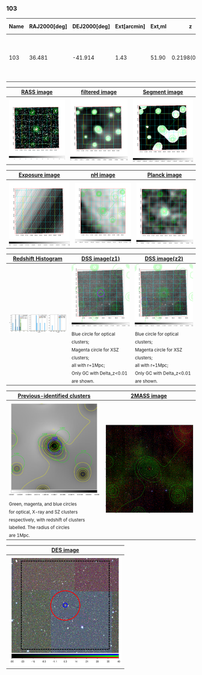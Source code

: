 <div STYLE="page-break-after: always;"></div>

### 103

|Name|RAJ2000[deg]|DEJ2000[deg] |Ext[arcmin]| Ext,ml | z | z_src| C|GC(XSZ,Delta_z<0.01)| GC(OPT,Delta_z<0.01)|GC| R_sig[arcmin] | R500[arcmin] | R500[Mpc]| CRsig[c/s] | CR500[c/s] |L500[1E44 erg/s]|F500[1E-12 erg/s/cm^2]| M500[1E14 Msun]|Tx[keV]|Cnt_sig|Beta|Rc[arcmin]|Comment|Alias|
|---|---|---|---|---|---|------|---|--------|---------|----------|---|---|---|---|---|---|---|---|---|---|---|---|---|---|
|103| 36.481| -41.914| 1.43| 51.90| 0.2198(0.000)| z_xsz| B| B15, MCXC, PSZ2, Tar| A| A, B15, MCXC, N, PSZ2, Tar, W, XB| 10.750| 5.860| 1.248| 0.265(0.033)| 0.247(0.031)| 7.155(0.404)| 5.039(0.285)| 6.89(0.18)| 7.57(0.13)| 129.2| 0.868(-0.119+0.092)| 3.169(-0.650+0.474)| -| k099|

|[RASS image](../image/103/103_img.pdf)|[filtered image](../image/103/103_fil.pdf)|[Segment image](../image/103/103_seg.pdf)|
|-------------------|--------------------|-------------------|
| <img src="../image/103/103_img.png" width="300">  | <img src="../image/103/103_fil.png" width="300">   | <img src="../image/103/103_seg.png" width="300">  |

|[Exposure image](../image/103/103_mex.pdf)| [nH image](../image/103/103_nh.pdf)| [Planck image](../image/103/103_p.pdf)|
|-------------------|--------------------|-------------------|
|<img src="../image/103/103_mex.png" width="300">   | <img src="../image/103/103_nh.png" width="300">    | <img src="../image/103/103_p.png" width="300"> |

|[Redshift Histogram](../image/103/103_zg.pdf) | [DSS image(z1)](../image/103/103_dss_z1.pdf)      |  [DSS image(z2)](../image/103/103_dss_z2.pdf)    |
|-------------------|--------------------|-------------------|
|<img src="../image/103/103_zg.png" width="300"> |<img src="../image/103/103_dss_z1.png" width="300"> <sub><br>Blue circle for optical clusters; <br>Magenta circle for XSZ clusters; <br>all with r=1Mpc; <br>Only GC with Delta_z<0.01 are shown. </sub>| <img src="../image/103/103_dss_z2.png" width="300"><sub><br>Blue circle for optical clusters; <br>Magenta circle for XSZ clusters; <br>all with r=1Mpc; <br>Only GC with Delta_z<0.01 are shown. </sub> |

|[Previous-identified clusters](../image/103/103_gc.pdf) | [2MASS image](../image/103/103_2mass.pdf)      |
|-------------------|-------------------|
|<img src=../image/103/103_gc.png width="300"> <br><sub>Green, magenta, and blue circles <br>for optical, X-ray and SZ clusters <br>respectively, with redshift of clusters <br>labelled. The radius of circles <br>are 1Mpc.</sub>|<img src="../image/103/103_2mass.png" width="300">  |

|[DES image](../image/103/103_des.pdf)   |
|-------------------|
| <img src="../image/103/103_des.png" width="300">  |
